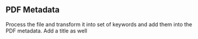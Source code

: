 
## PDF Metadata

Process the file and transform it into set of keywords and add them into the PDF metadata.
Add a title as well